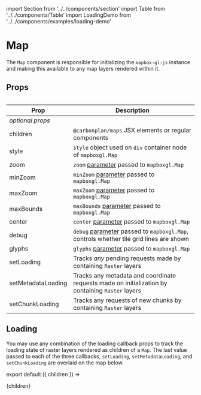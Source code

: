 import Section from '../../components/section'
import Table from '../../components/Table'
import LoadingDemo from '../../components/examples/loading-demo'

# Map

The `Map` component is responsible for initializing the `mapbox-gl-js` instance and making this available to any map layers rendered within it.

## Props

<Table>

| Prop               | Description                                                                                                                                            |
| ------------------ | ------------------------------------------------------------------------------------------------------------------------------------------------------ |
| _optional props_   |                                                                                                                                                        |
| children           | `@carbonplan/maps` JSX elements or regular components                                                                                                  |
| style              | `style` object used on `div` container node of `mapboxgl.Map`                                                                                          |
| zoom               | `zoom` [parameter](https://docs.mapbox.com/mapbox-gl-js/api/map/#map-parameters) passed to `mapboxgl.Map`                                              |
| minZoom            | `minZoom` [parameter](https://docs.mapbox.com/mapbox-gl-js/api/map/#map-parameters) passed to `mapboxgl.Map`                                           |
| maxZoom            | `maxZoom` [parameter](https://docs.mapbox.com/mapbox-gl-js/api/map/#map-parameters) passed to `mapboxgl.Map`                                           |
| maxBounds          | `maxBounds` [parameter](https://docs.mapbox.com/mapbox-gl-js/api/map/#map-parameters) passed to `mapboxgl.Map`                                         |
| center             | `center` [parameter](https://docs.mapbox.com/mapbox-gl-js/api/map/#map-parameters) passed to `mapboxgl.Map`                                            |
| debug              | `debug` [parameter](https://docs.mapbox.com/mapbox-gl-js/api/map/#map-parameters) passed to `mapboxgl.Map`, controls whether tile grid lines are shown |
| glyphs             | `glyphs` [parameter](https://docs.mapbox.com/mapbox-gl-js/api/map/#map-parameters) passed to `mapboxgl.Map`                                            |
| setLoading         | Tracks _any_ pending requests made by containing `Raster` layers                                                                                       |
| setMetadataLoading | Tracks any metadata and coordinate requests made on initialization by containing `Raster` layers                                                       |
| setChunkLoading    | Tracks any requests of new chunks by containing `Raster` layers                                                                                        |

</Table>

## Loading

You may use any combination of the loading callback props to track the loading state of raster layers rendered as children of a `Map`. The last value passed to each of the three callbacks, `setLoading`, `setMetadataLoading`, and `setChunkLoading` are overlaid on the map below.

<LoadingDemo />

export default ({ children }) => <Section name='map'>{children}</Section>
